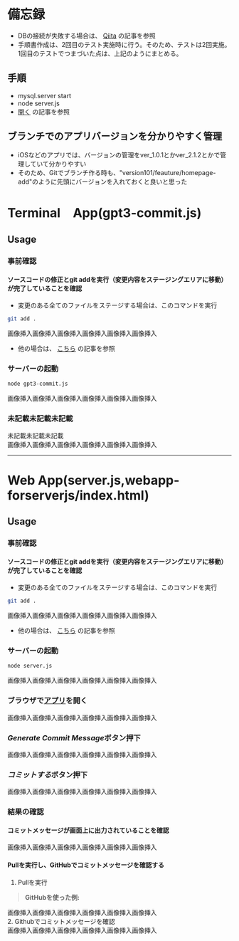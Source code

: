 # 備忘録
- DBの接続が失敗する場合は、 [Qiita](https://qiita.com/workTimeShorterning/private/1d5cf6338d79812658a7) の記事を参照
- 手順書作成は、2回目のテスト実施時に行う。そのため、テストは2回実施。1回目のテストでつまづいた点は、上記のようにまとめる。
## 手順
- mysql.server start
- node server.js
- [開く](http://localhost:3000/) の記事を参照
## ブランチでのアプリバージョンを分かりやすく管理
- iOSなどのアプリでは、バージョンの管理をver_1.0.1とかver_2.1.2とかで管理していて分かりやすい
- そのため、Gitでブランチ作る時も、"version101/feauture/homepage-add"のように先頭にバージョンを入れておくと良いと思った

# Terminal　App(gpt3-commit.js)
## Usage
### 事前確認
#### ソースコードの修正とgit addを実行（変更内容をステージングエリアに移動）が完了していることを確認
- 変更のある全てのファイルをステージする場合は、このコマンドを実行
```zsh
git add .
```
画像挿入画像挿入画像挿入画像挿入画像挿入画像挿入
- 他の場合は、 [こちら](https://google.com) の記事を参照
### サーバーの起動
```zsh
node gpt3-commit.js
```
画像挿入画像挿入画像挿入画像挿入画像挿入画像挿入
### 未記載未記載未記載 
 未記載未記載未記載<br>
 画像挿入画像挿入画像挿入画像挿入画像挿入画像挿入 <br>

---
# Web App(server.js,webapp-forserverjs/index.html)
## Usage
### 事前確認
#### ソースコードの修正とgit addを実行（変更内容をステージングエリアに移動）が完了していることを確認
- 変更のある全てのファイルをステージする場合は、このコマンドを実行
```zsh
git add .
```
画像挿入画像挿入画像挿入画像挿入画像挿入画像挿入
- 他の場合は、 [こちら](https://google.com) の記事を参照
### サーバーの起動
```zsh
node server.js
```
画像挿入画像挿入画像挿入画像挿入画像挿入画像挿入
### ブラウザで[アプリ](http://localhost:3000)を開く<br>
 画像挿入画像挿入画像挿入画像挿入画像挿入画像挿入<br>
### ***Generate Commit Message***ボタン押下 <br>
 画像挿入画像挿入画像挿入画像挿入画像挿入画像挿入
### ***コミットする***ボタン押下 <br>
 画像挿入画像挿入画像挿入画像挿入画像挿入画像挿入
### 結果の確認
#### コミットメッセージが画面上に出力されていることを確認
 画像挿入画像挿入画像挿入画像挿入画像挿入画像挿入
#### Pullを実行し、GitHubでコミットメッセージを確認する
1. Pullを実行
> **GitHubを使った例:** <br>
> 
 画像挿入画像挿入画像挿入画像挿入画像挿入画像挿入 <br>
2. Githubでコミットメッセージを確認<br>
 画像挿入画像挿入画像挿入画像挿入画像挿入画像挿入<br>
